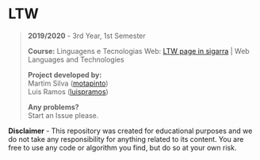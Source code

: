 # LTW

> **2019/2020** - 3rd Year, 1st Semester
>
> **Course:** Linguagens e Tecnologias Web: [LTW page in sigarra](https://sigarra.up.pt/feup/en/ucurr_geral.ficha_uc_view?pv_ocorrencia_id=436447) | Web Languages and Technologies
>
> **Project developed by:**\
> Martim Silva ([motapinto](https://github.com/motapinto))\
> Luis Ramos ([luispramos](https://github.com/luispramos))
>
> **Any problems?**\
> Start an Issue please.


**Disclaimer** - This repository was created for educational purposes and we do not take any responsibility for anything related to its content. You are free to use any code or algorithm you find, but do so at your own risk.
